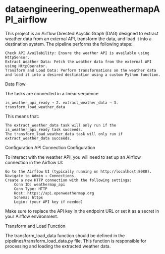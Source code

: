 # dataengineering_openweathermapAPI_airflow

This project is an Airflow Directed Acyclic Graph (DAG) designed to extract weather data from an external API, transform the data, and load it into a destination system. The pipeline performs the following steps:

    Check API Availability: Ensure the weather API is available using HttpSensor.
    Extract Weather Data: Fetch the weather data from the external API using HttpOperator.
    Transform and Load Data: Perform transformations on the weather data and load it into a desired destination using a custom Python function.

Data Flow

The tasks are connected in a linear sequence:

    is_weather_api_ready → 2. extract_weather_data → 3. transform_load_weather_data

This means that:

    The extract_weather_data task will only run if the is_weather_api_ready task succeeds.
    The transform_load_weather_data task will only run if extract_weather_data succeeds.
Configuration
API Connection Configuration

To interact with the weather API, you will need to set up an Airflow connection in the Airflow UI:

    Go to the Airflow UI (typically running on http://localhost:8080).
    Navigate to Admin → Connections.
    Create a new HTTP connection with the following settings:
        Conn ID: weathermap_api
        Conn Type: HTTP
        Host: https://api.openweathermap.org
        Schema: https
        Login: (your API key if needed)

Make sure to replace the API key in the endpoint URL or set it as a secret in your Airflow environment.


Transform and Load Function

The transform_load_data function should be defined in the pipelines/transform_load_data.py file. This function is responsible for processing and loading the extracted weather data.
